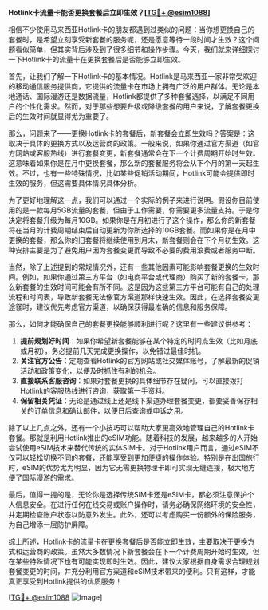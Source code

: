 **Hotlink卡流量卡能否更换套餐后立即生效？[[TG💪+ @esim1088](https://t.me/s/esim1088)]**

相信不少使用马来西亚Hotlink卡的朋友都遇到过类似的问题：当你想更换自己的套餐时，是希望立刻享受新套餐的服务呢，还是愿意等待一段时间才生效？这个问题看似简单，但其实背后涉及到了很多细节和操作步骤。今天，我们就来详细探讨一下Hotlink卡的流量卡在更换套餐后是否能够立即生效。

首先，让我们了解一下Hotlink卡的基本情况。Hotlink是马来西亚一家非常受欢迎的移动通信服务提供商，它提供的流量卡在市场上拥有广泛的用户群体。无论是本地通话、国际漫游还是数据流量，Hotlink都提供了多种套餐选择，以满足不同用户的个性化需求。然而，对于那些想要升级或降级套餐的用户来说，了解套餐更换后的生效时间就显得尤为重要了。

那么，问题来了——更换Hotlink卡的套餐后，新套餐会立即生效吗？答案是：这取决于具体的更换方式以及运营商的政策。一般来说，如果你通过官方渠道（如官方网站或客服热线）进行套餐变更，新套餐通常会在下一个计费周期开始时生效。这意味着如果你是在月中更换套餐，那么新的套餐服务将会从下个月的第一天起生效。不过，也有一些特殊情况，比如某些促销活动期间，Hotlink可能会提供即时生效的服务，但这需要具体情况具体分析。

为了更好地理解这一点，我们可以通过一个实际的例子来进行说明。假设你目前使用的是一款每月5GB流量的套餐，但由于工作需要，你需要更多流量支持。于是你决定将套餐升级为每月10GB。如果你是在月初进行了这个操作，那么你的新套餐将在当月的计费周期结束后自动更新为你所选择的10GB套餐。而如果你是在月中更换的套餐，那么你的旧套餐将继续使用到月末，新套餐则会在下个月初生效。这种安排主要是为了避免用户因为套餐变更而导致不必要的费用浪费或者服务中断。

当然，除了上述提到的常规情况外，还有一些其他因素可能影响套餐更换的生效时间。例如，如果你通过第三方平台（如电商平台或代理商）购买了新的套餐卡，那么新套餐的生效时间可能会有所不同。这是因为这些第三方平台可能有自己的处理流程和时间表，导致新套餐无法像官方渠道那样快速生效。因此，在选择套餐变更途径时，建议优先考虑官方渠道，以确保获得最准确的信息和服务保障。

那么，如何才能确保自己的套餐更换能够顺利进行呢？这里有一些建议供参考：

1. **提前规划好时间**：如果你希望新套餐能够在某个特定的时间点生效（比如月底或月初），务必提前几天完成更换操作，以免错过最佳时机。
2. **关注官方公告**：定期查看Hotlink的官方网站或社交媒体账号，了解最新的促销活动和政策变化，以便及时抓住有利的机会。
3. **直接联系客服咨询**：如果对套餐更换的具体细节存在疑问，可以直接拨打Hotlink的客服热线进行咨询，获取第一手资料。
4. **保留相关凭证**：无论是通过线上还是线下渠道办理套餐变更，都要妥善保存相关的订单信息和确认邮件，以便日后查询或申诉之用。

除了以上几点之外，还有一个小技巧可以帮助大家更高效地管理自己的Hotlink卡套餐。那就是利用Hotlink推出的eSIM功能。随着科技的发展，越来越多的人开始尝试使用eSIM技术来替代传统的实体SIM卡。对于Hotlink用户而言，通过eSIM不仅可以轻松切换不同的套餐，还能享受到更加便捷的操作体验。特别是在出国旅行时，eSIM的优势尤为明显，因为它无需更换物理卡即可实现无缝连接，极大地方便了国际漫游的需求。

最后，值得一提的是，无论你是选择传统SIM卡还是eSIM卡，都必须注意保护个人信息安全。在进行任何在线交易或账户操作时，请务必确保网络环境的安全性，并定期检查账户状态以防意外发生。此外，还可以考虑购买一份额外的保险服务，为自己增添一层防护屏障。

综上所述，Hotlink卡的流量卡在更换套餐后是否能立即生效，主要取决于更换方式和运营商的政策。虽然大多数情况下新套餐会在下一个计费周期开始时生效，但在某些特殊情况下也有可能实现即时生效。因此，建议大家根据自身需求合理规划套餐变更的时间，并充分利用官方渠道和eSIM技术带来的便利。只有这样，才能真正享受到Hotlink提供的优质服务！

[[TG💪+ @esim1088](https://t.me/s/esim1088) ![Image](https://i.postimg.cc/4NQfJmqS/Snipaste-2025-05-13-00-14-12.png)]